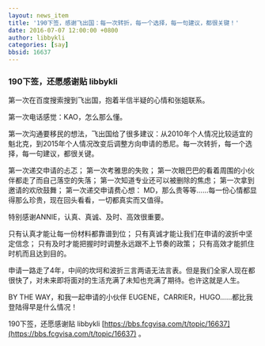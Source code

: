 ```yaml
---
layout: news_item
title: '190下签，感谢飞出国：每一次转折，每一个选择，每一句建议，都很关键！'
date: 2016-07-07 12:00:00 +0800
author: libbykli
categories: [say]
bbsid: 16637 
---
```


### 190下签，还愿感谢贴 libbykli

第一次在百度搜索搜到飞出国，抱着半信半疑的心情和张姐联系。

第一次电话感觉：KAO，怎么那么懂。

第一次沟通要移民的想法，飞出国给了很多建议：从2010年个人情况比较适宜的魁北克，到2015年个人情况改变后调整方向申请的悉尼。每一次转折，每一个选择，每一句建议，都很关键。

第一次递交申请的忐忑；
第一次考雅思的失败；
第一次眼巴巴的看着周围的小伙伴都走了而自己落空的失落；
第一次知道专业还可以被删除的焦虑；
第一次拿到邀请的欢欣鼓舞；
第一次递交申请费心想：
MD，那么贵等等……每一份心情都显得那么珍贵，现在回头看看，一切都真实而又值得。

特别感谢ANNIE，认真、真诚、及时、高效很重要。

只有认真才能让每一份材料都靠谱到位；
只有真诚才能让我们在申请的波折中坚定信念；
只有及时才能把握时时调整永远跟不上节奏的政策；
只有高效才能抓住时机而且达到目的。

申请一路走了4年，中间的坎坷和波折三言两语无法言表。但是我们全家人现在都很快了，对未来即将面对的生活充满了未知也充满了期待。也许这就是人生。

BY THE WAY，和我一起申请的小伙伴 EUGENE，CARRIER，HUGO……都比我登陆得早是什么情况！

190下签，还愿感谢贴 libbykli [https://bbs.fcgvisa.com/t/topic/16637](https://bbs.fcgvisa.com/t/topic/16637) 。